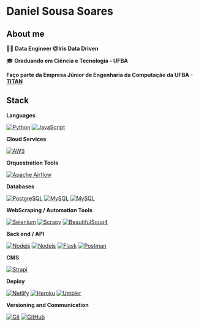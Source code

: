 # Daniel Sousa Soares

## About me

👨‍💻 <strong>Data Engineer @Iris Data Driven</strong>

:mortar_board: <strong>Graduando em Ciência e Tecnologia - UFBA</strong>

**Faço parte da Empresa Júnior de Engenharia da Computação da UFBA - [TITAN](https://titanci.com.br/)**

## Stack

**Languages**

[![Python](https://img.shields.io/badge/-Python-59C0EA?style=flat-square&logo=python&link=https://github.com/asoushawk/)](https://github.com/asoushawk/)
[![JavaScript](https://img.shields.io/badge/-JavaScript-black?style=flat-square&logo=javascript&link=https://github.com/asoushawk/)](https://github.com/asoushawk/)

**Cloud Services**

[![AWS](https://img.shields.io/badge/-AWS-181717?style=flat-square&logo=aws&link=https://github.com/asoushawk/)](https://github.com/asoushawk/)



**Orquestration Tools**

[![Apache Airflow](https://img.shields.io/badge/-ApacheAirFlow-181717?style=flat-square&logo=airflow&link=https://github.com/asoushawk/)](https://github.com/asoushawk/)

**Databases**

[![PostgreSQL](https://img.shields.io/badge/-PostgreSQL-336791?style=flat-square&logo=postgresql&link=https://github.com/asoushawk/)](https://github.com/asoushawk/)
[![MySQL](https://img.shields.io/badge/-MySQL-336791?style=flat-square&logo=MySQL&link=https://github.com/asoushawk/)](https://github.com/asoushawk/)
[![MySQL](https://img.shields.io/badge/-SQLite-336791?style=flat-square&logo=SQLite&link=https://github.com/asoushawk/)](https://github.com/asoushawk/)

**WebScraping / Automation Tools**

[![Selenium](https://img.shields.io/badge/-Selenium-8E75FF?style=flat-square&logo=Selenium&link=https://github.com/asoushawk/)](https://github.com/asoushawk/)
[![Scrapy](https://img.shields.io/badge/-Scrapy-8E75FF?style=flat-square&logo=Scrapy&link=https://github.com/asoushawk/)](https://github.com/asoushawk/)
[![BeautifulSoup4](https://img.shields.io/badge/-BeautifulSoup-8E75FF?style=flat-square&logo=BeautifulSoup&link=https://github.com/asoushawk/)](https://github.com/asoushawk/)


**Back end / API**

[![Nodejs](https://img.shields.io/badge/-Nodejs-black?style=flat-square&logo=node.js&link=https://github.com/asoushawk/)](https://github.com/asoushawk/)
[![Nodejs](https://img.shields.io/badge/-Django-green?style=flat-square&logo=Django&link=https://github.com/asoushawk/)](https://github.com/asoushawk/)
[![Flask](https://img.shields.io/badge/-Flask-green?style=flat-square&logo=Flask&link=https://github.com/asoushawk/)](https://github.com/asoushawk/)
[![Postman](https://img.shields.io/badge/-Postman-DBDBE0?style=flat-square&logo=Postman&link=https://github.com/asoushawk/)](https://github.com/asoushawk/)


**CMS**

[![Strapi](https://img.shields.io/badge/-Strapi-8E75FF?style=flat-square&logo=Strapi&link=https://github.com/asoushawk/)](https://github.com/asoushawk/)


**Deploy**

[![Netlify](https://img.shields.io/badge/-Netlify-DBDBE0?style=flat-square&logo=netlify)](https://github.com/asoushawk/)
[![Heroku](https://img.shields.io/badge/-Heroku-9994CD?style=flat-square&logo=heroku)](https://github.com/asoushawk/)
[![Umbler](https://img.shields.io/badge/-Umbler-DBDBE0?style=flat-square&logo=umbler)](https://github.com/asoushawk/)

**Versioning and Communication**

[![Git](https://img.shields.io/badge/-Git-black?style=flat-square&logo=git&link=https://github.com/asoushawk/)](https://github.com/asoushawk/)
[![GitHub](https://img.shields.io/badge/-GitHub-181717?style=flat-square&logo=github&link=https://github.com/asoushawk/)](https://github.com/asoushawk/)




